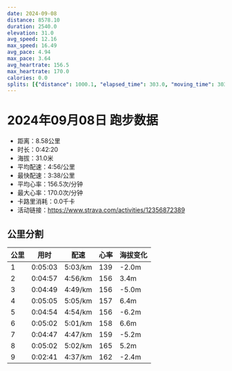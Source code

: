 ```yaml
---
date: 2024-09-08
distance: 8578.10
duration: 2540.0
elevation: 31.0
avg_speed: 12.16
max_speed: 16.49
avg_pace: 4.94
max_pace: 3.64
avg_heartrate: 156.5
max_heartrate: 170.0
calories: 0.0
splits: [{"distance": 1000.1, "elapsed_time": 303.0, "moving_time": 303.0, "average_speed": 3.3, "pace": 5.050515151515151, "average_heartrate": 139.5662251655629, "elevation_difference": -2.0, "split_number": 1}, {"distance": 1002.0, "elapsed_time": 297.0, "moving_time": 297.0, "average_speed": 3.37, "pace": 4.94560830860534, "average_heartrate": 156.66329966329965, "elevation_difference": 3.4, "split_number": 2}, {"distance": 1000.8, "elapsed_time": 289.0, "moving_time": 289.0, "average_speed": 3.46, "pace": 4.816965317919075, "average_heartrate": 156.83737024221455, "elevation_difference": -5.0, "split_number": 3}, {"distance": 998.7, "elapsed_time": 305.0, "moving_time": 305.0, "average_speed": 3.27, "pace": 5.096850152905199, "average_heartrate": 157.58360655737704, "elevation_difference": 6.4, "split_number": 4}, {"distance": 999.6, "elapsed_time": 294.0, "moving_time": 294.0, "average_speed": 3.4, "pace": 4.901970588235294, "average_heartrate": 156.11904761904762, "elevation_difference": -6.2, "split_number": 5}, {"distance": 1001.4, "elapsed_time": 330.0, "moving_time": 302.0, "average_speed": 3.32, "pace": 5.020090361445783, "average_heartrate": 158.11920529801324, "elevation_difference": 6.6, "split_number": 6}, {"distance": 999.3, "elapsed_time": 287.0, "moving_time": 287.0, "average_speed": 3.48, "pace": 4.789281609195402, "average_heartrate": 159.06271777003485, "elevation_difference": -5.2, "split_number": 7}, {"distance": 999.6, "elapsed_time": 302.0, "moving_time": 302.0, "average_speed": 3.31, "pace": 5.035256797583081, "average_heartrate": 165.08609271523179, "elevation_difference": 5.2, "split_number": 8}, {"distance": 579.8, "elapsed_time": 161.0, "moving_time": 161.0, "average_speed": 3.6, "pace": 4.629638888888889, "average_heartrate": 162.52866242038218, "elevation_difference": -2.4, "split_number": 9}]
---
```


# 2024年09月08日 跑步数据

- 距离：8.58公里
- 时长：0:42:20
- 海拔：31.0米
- 平均配速：4:56/公里
- 最快配速：3:38/公里
- 平均心率：156.5次/分钟
- 最大心率：170.0次/分钟
- 卡路里消耗：0.0千卡
- 活动链接：https://www.strava.com/activities/12356872389

## 公里分割

| 公里 | 用时 | 配速 | 心率 | 海拔变化 |
|------|------|------|------|------|
| 1 | 0:05:03 | 5:03/km | 139 | -2.0m |
| 2 | 0:04:57 | 4:56/km | 156 | 3.4m |
| 3 | 0:04:49 | 4:49/km | 156 | -5.0m |
| 4 | 0:05:05 | 5:05/km | 157 | 6.4m |
| 5 | 0:04:54 | 4:54/km | 156 | -6.2m |
| 6 | 0:05:02 | 5:01/km | 158 | 6.6m |
| 7 | 0:04:47 | 4:47/km | 159 | -5.2m |
| 8 | 0:05:02 | 5:02/km | 165 | 5.2m |
| 9 | 0:02:41 | 4:37/km | 162 | -2.4m |

